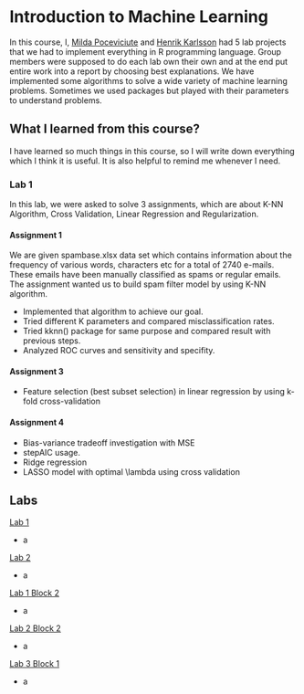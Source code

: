 # Introduction to Machine Learning

In this course, I, [Milda Poceviciute](https://github.com/poceviciute) and [Henrik Karlsson](https://github.com/henkar91) had 5 lab projects that we had to implement everything in R programming language. Group members were supposed to do each lab own their own and at the end put entire work into a report by choosing best explanations. We have implemented some algorithms to solve a wide variety of machine learning problems. Sometimes we used packages but played with their parameters to understand problems.

## What I learned from this course?

I have learned so much things in this course, so I will write down everything which I think it is useful. It is also helpful to remind me whenever I need.

### Lab 1
In this lab, we were asked to solve 3 assignments, which are about K-NN Algorithm, Cross Validation, Linear Regression and Regularization.

#### Assignment 1
We are given spambase.xlsx data set which contains information about the frequency of various words, characters etc for a total of 2740 e-mails. These emails have been manually classified as spams or regular emails. The assignment wanted us to build spam filter model by using K-NN algorithm. 
- Implemented that algorithm to achieve our goal. 
- Tried different K parameters and compared misclassification rates.
- Tried kknn() package for same purpose and compared result with previous steps.
- Analyzed ROC curves and sensitivity and specifity.

#### Assignment 3
- Feature selection (best subset selection) in linear regression by using k-fold cross-validation

#### Assignment 4
- Bias-variance tradeoff investigation with MSE
- stepAIC usage.
- Ridge regression
- LASSO model with optimal \lambda using cross validation

## Labs

[Lab 1](ML_Lab1_Group/)

- a


[Lab 2](ML_Lab2_Group/)

- a


[Lab 1 Block 2](ML_Lab1_Block2_Group/)

- a


[Lab 2 Block 2](ML_Lab2_Block2_Group/)

- a


[Lab 3 Block 1](ML_Lab3_Block1_Group/)

- a
